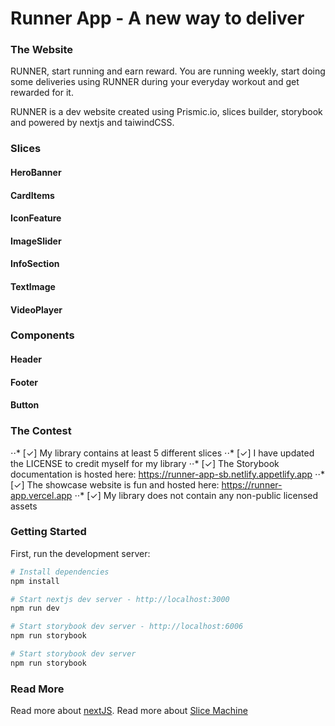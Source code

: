 # Runner App - A new way to deliver

### The Website

RUNNER, start running and earn reward. You are running weekly, start doing some deliveries using RUNNER during your everyday workout and get rewarded for it.

RUNNER is a dev website created using Prismic.io, slices builder, storybook and powered by nextjs and taiwindCSS.

### Slices

#### HeroBanner

#### CardItems

#### IconFeature

#### ImageSlider

#### InfoSection

#### TextImage

#### VideoPlayer

### Components

#### Header

#### Footer

#### Button

### The Contest

⋅⋅* [✓] My library contains at least 5 different slices
⋅⋅* [✓] I have updated the LICENSE to credit myself for my library
⋅⋅* [✓] The Storybook documentation is hosted here: https://runner-app-sb.netlify.appetlify.app
⋅⋅* [✓] The showcase website is fun and hosted here: https://runner-app.vercel.app
⋅⋅\* [✓] My library does not contain any non-public licensed assets

### Getting Started

First, run the development server:

```bash
# Install dependencies
npm install

# Start nextjs dev server - http://localhost:3000
npm run dev

# Start storybook dev server - http://localhost:6006
npm run storybook

# Start storybook dev server
npm run storybook
```

### Read More

Read more about [nextJS](https://nextjs.org/). Read more about [Slice Machine](https://www.slicemachine.dev/)
